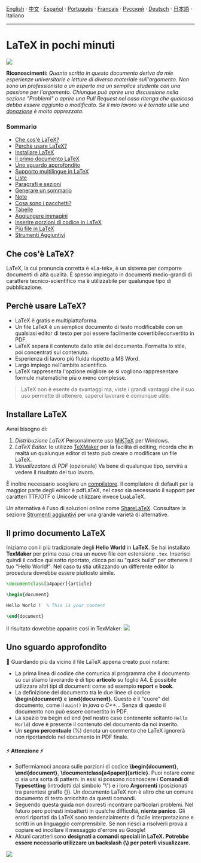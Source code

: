 [English](./readme.md) ·
[中文](./Translation-Chinese.md) ·
[Español](./Translation-Spanish.md) ·
[Português](./Translation-Portuguese.md) ·
[Français](./Translation-French.md) ·
[Русский](./Translation-Russian.md) ·
[Deutsch](./Translation-German.md) ·
[日本語](./Translation-Japanese.md) ·
Italiano 

---

# LaTeX in pochi minuti

![](https://upload.wikimedia.org/wikipedia/commons/9/92/LaTeX_logo.svg)

**Riconoscimenti:** *Quanto scritto in questo documento deriva da mie esperienze universitarie e letture di diverso materiale sull'argomento. Non sono un professionista o un esperto ma un semplice studente con una passione per l'argomento. Chiunque può aprire una discussione nella sezione "Problemi" o aprire una Pull Request nel caso ritenga che qualcosa debba essere aggiunto o modificato. Se il mio lavoro vi è tornato utile una [donazione](#donation) è molto apprezzata.*

### Sommario

* [Che cos'è LaTeX?](#che-cosè-latex)
* [Perchè usare LaTeX?](#perchè-usare-latex)
* [Installare LaTeX](#installare-latex)
* [Il primo documento LaTeX](#il-primo-documento-latex)
* [Uno sguardo approfondito](#uno-sguardo-approfondito)
* [Supporto multilingue in LaTeX](#supporto-multilingue-latex)
* [Liste](#liste)
* [Paragrafi e sezioni](#paragrafi-e-sezioni)
* [Generare un sommario](#generare-un-sommario)
* [Note](#note )
* [Cosa sono i pacchetti?](#cosa-sono-i-pacchetti)
* [Tabelle](#tabelle)
* [Aggiungere immagini](#aggiungere-immagini)
* [Inserire porzioni di codice in LaTeX](#inserire-porzioni-di-codice-in-latex)
* [Più file in LaTeX](#piu-file-in-LaTeX)
* [Strumenti Aggiuntivi](#strumenti-aggiuntivi)

## Che cos'è LaTeX?

LaTeX, la cui pronuncia corretta è «La-tek», è un sistema per comporre documenti di altà qualità. È spesso impiegato in documenti medio-grandi di carattere tecnico-scientifico ma è utilizzabile per qualunque tipo di pubblicazione.

## Perchè usare LaTeX?

* LaTeX è gratis e multipiattaforma.
* Un file LaTeX è un semplice documento di testo modificabile con un qualsiasi editor di testo per poi essere facilmente covertibileconvertito in PDF.
* LaTeX separa il contenuto dallo stile del documento. Formatta lo stile, poi concentrati sul contenuto.
* Esperienza di lavoro più fluida rispetto a MS Word.
* Largo impiego nell'ambito scientifico.
* LaTeX rappresenta l'opzione migliore se si vogliono rappresentare formule matematiche più o meno complesse.

> LaTeX non è esente da svantaggi ma, viste i grandi vantaggi che il suo uso permette di ottenere, saperci lavorare è comunque utile.

## Installare LaTeX

Avrai bisogno di:

1. *Distribuzione LaTeX*
Personalmente uso [MiKTeX](https://miktex.org/about) per Windows.
2. *LaTeX Editor.*
Io utilizzo [TeXMaker](http://www.xm1math.net/texmaker/) per la facilità di editing, ricorda che in realtà un qualunque editor di testo può creare o modificare un file LaTeX.
3. *Visualizzatore di PDF* (opzionale)
Va bene di qualunque tipo, servirà a vedere il risultato del tuo lavoro.

È inoltre necessario scegliere un [compilatore](#strumenti-aggiuntivi). Il compilatore di default per la maggior parte degli editor è pdfLaTeX, nel caso sia necessario il support per caratteri TTF/OTF o Unicode utilizzare invece LuaLaTeX.

Un alternativa è l'uso di soluzioni online come [ShareLaTeX](https://www.sharelatex.com/).
Consultare la sezione [Strumenti aggiuntivi](#strumenti-aggiuntivi) per una grande varietà di alternative.

## Il primo documento LaTeX

Iniziamo con il più tradizionale degli **Hello World** in **LaTeX**.
Se hai installato **TexMaker** per prima cosa crea un nuovo file con estensione `.tex`. Inserisci quindi il codice qui sotto riportato, clicca poi su "quick build" per ottenere il tuo "Hello World!". Nel caso tu stia utilizzando un differente editor la procedura dovrebbe essere piuttosto simile.

```tex
\documentclass[a4paper]{article}

\begin{document}

Hello World !  % This is your content

\end{document}
```

Il risultato dovrebbe apparire così in TexMaker:
![](http://i.imgur.com/ZuD5N6U.png)

## Uno sguardo approfondito

:eyes: Guardando più da vicino il file LaTeX appena creato puoi notare:

* La prima linea di codice che comunica al programma che il documento su cui stiamo lavorando è di tipo **articolo** su foglio A4. È possibile utilizzare altri tipi di documenti come ad esempio **report** e **book**.
* La definizione del documento tra le due linee di codice **\begin{document}** e **\end{document}**. Questo è il "cuore" del documento, come il `main()` in *java* o *C++*... Senza di questo il documento non può essere convertito in PDF.
* La spazio tra begin ed end (nel nostro caso contenente soltanto `Hello World`) dove è presente il contenuto del documento da noi inserito.
* Un **segno percentuale** (%) denota un commento che LaTeX ignorerà non riportandolo nel documento in PDF finale.

#### :zap: Attenzione :zap:

* Soffermiamoci ancora sulle porzioni di codice **\begin{document}**, **\end{document}**, **\documentclass[a4paper]{article}**. Puoi notare come ci sia una sorta di pattern: in essi si possono riconoscere i **Comandi di Typesetting** (introdotti dal simbolo "\\") e i loro **Argomenti** (posizionati tra parentesi graffe {}). Un documento LaTeX non è altro che un comune documento di testo arricchito da questi comandi.
* Seguendo questa guida non dovresti incontrare particolari problemi. Nel futuro però potresti imbatterti in qualche difficoltà, **niente panico**. Gli errori riportati da LaTeX sono tendenzialmente di facile interpretazione e scritti in un linguaggio comprensibile. Se non riesci a risolverli prova a copiare ed incollare il messaggio d'errore su Google!
* Alcuni caratteri sono **designati a comandi speciali in LaTeX. Potrebbe essere necessario utilizzare un backslash (\\) per poterli visualizzare.**

![](http://i.imgur.com/9d0bXHH.png)
